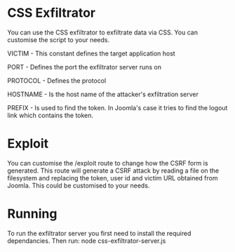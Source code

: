 # CSS Exfiltrator

You can use the CSS exfiltrator to exfiltrate data via CSS. You can customise the script to your needs.

VICTIM - This constant defines the target application host

PORT - Defines the port the exfiltrator server runs on

PROTOCOL - Defines the protocol

HOSTNAME - Is the host name of the attacker's exfiltration server

PREFIX - Is used to find the token. In Joomla's case it tries to find the logout link which contains the token.

# Exploit

You can customise the /exploit route to change how the CSRF form is generated. This route will generate a CSRF attack by reading a file on the filesystem and replacing the token, user id and victim URL obtained from Joomla. This could be customised to your needs.

# Running

To run the exfiltrator server you first need to install the required dependancies. Then run:
node css-exfiltrator-server.js
